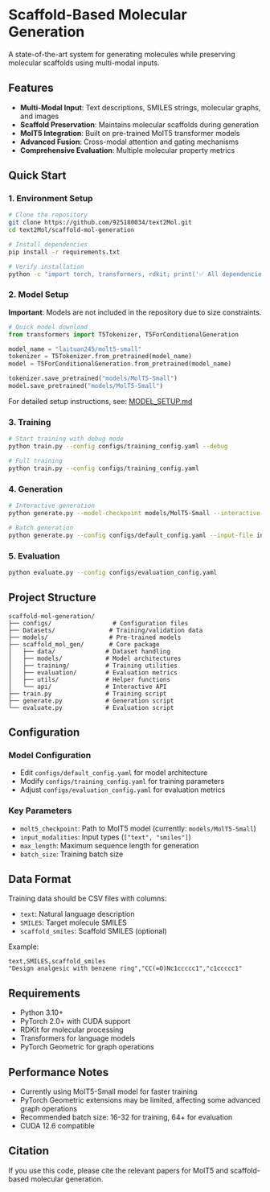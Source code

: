 # Scaffold-Based Molecular Generation

A state-of-the-art system for generating molecules while preserving molecular scaffolds using multi-modal inputs.

## Features

- **Multi-Modal Input**: Text descriptions, SMILES strings, molecular graphs, and images
- **Scaffold Preservation**: Maintains molecular scaffolds during generation
- **MolT5 Integration**: Built on pre-trained MolT5 transformer models
- **Advanced Fusion**: Cross-modal attention and gating mechanisms
- **Comprehensive Evaluation**: Multiple molecular property metrics

## Quick Start

### 1. Environment Setup
```bash
# Clone the repository
git clone https://github.com/925180034/text2Mol.git
cd text2Mol/scaffold-mol-generation

# Install dependencies
pip install -r requirements.txt

# Verify installation
python -c "import torch, transformers, rdkit; print('✅ All dependencies ready')"
```

### 2. Model Setup
**Important**: Models are not included in the repository due to size constraints.

```python
# Quick model download
from transformers import T5Tokenizer, T5ForConditionalGeneration

model_name = "laituan245/molt5-small"
tokenizer = T5Tokenizer.from_pretrained(model_name)
model = T5ForConditionalGeneration.from_pretrained(model_name)

tokenizer.save_pretrained("models/MolT5-Small")
model.save_pretrained("models/MolT5-Small")
```

For detailed setup instructions, see: [MODEL_SETUP.md](MODEL_SETUP.md)

### 3. Training
```bash
# Start training with debug mode
python train.py --config configs/training_config.yaml --debug

# Full training
python train.py --config configs/training_config.yaml
```

### 4. Generation
```bash
# Interactive generation
python generate.py --model-checkpoint models/MolT5-Small --interactive

# Batch generation
python generate.py --config configs/default_config.yaml --input-file input.csv
```

### 5. Evaluation
```bash
python evaluate.py --config configs/evaluation_config.yaml
```

## Project Structure

```
scaffold-mol-generation/
├── configs/                 # Configuration files  
├── Datasets/               # Training/validation data
├── models/                 # Pre-trained models
├── scaffold_mol_gen/       # Core package
│   ├── data/              # Dataset handling
│   ├── models/            # Model architectures  
│   ├── training/          # Training utilities
│   ├── evaluation/        # Evaluation metrics
│   ├── utils/             # Helper functions
│   └── api/               # Interactive API
├── train.py               # Training script
├── generate.py            # Generation script
└── evaluate.py            # Evaluation script
```

## Configuration

### Model Configuration
- Edit `configs/default_config.yaml` for model architecture
- Modify `configs/training_config.yaml` for training parameters
- Adjust `configs/evaluation_config.yaml` for evaluation metrics

### Key Parameters
- `molt5_checkpoint`: Path to MolT5 model (currently: `models/MolT5-Small`)
- `input_modalities`: Input types (`["text", "smiles"]`)
- `max_length`: Maximum sequence length for generation
- `batch_size`: Training batch size

## Data Format

Training data should be CSV files with columns:
- `text`: Natural language description
- `SMILES`: Target molecule SMILES
- `scaffold_smiles`: Scaffold SMILES (optional)

Example:
```csv
text,SMILES,scaffold_smiles
"Design analgesic with benzene ring","CC(=O)Nc1ccccc1","c1ccccc1"
```

## Requirements

- Python 3.10+
- PyTorch 2.0+ with CUDA support
- RDKit for molecular processing
- Transformers for language models
- PyTorch Geometric for graph operations

## Performance Notes

- Currently using MolT5-Small model for faster training
- PyTorch Geometric extensions may be limited, affecting some advanced graph operations
- Recommended batch size: 16-32 for training, 64+ for evaluation
- CUDA 12.6 compatible

## Citation

If you use this code, please cite the relevant papers for MolT5 and scaffold-based molecular generation.